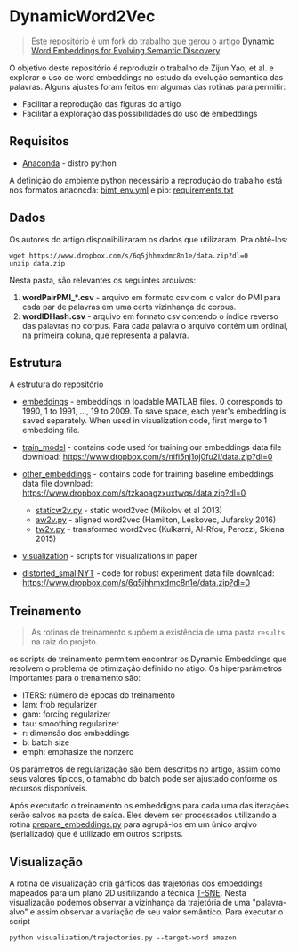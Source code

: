 DynamicWord2Vec
===

> Este repositório é um fork do trabalho que gerou o artigo [Dynamic Word Embeddings for Evolving Semantic Discovery](https://arxiv.org/abs/1703.00607).

O objetivo deste repositório é reproduzir o trabalho de Zijun Yao, et al. e explorar o uso de word embeddings no estudo da evolução semantica das palavras. Alguns ajustes foram feitos em algumas das rotinas para permitir:

* Facilitar a reprodução das figuras do artigo
* Facilitar a exploração das possibilidades do uso de embeddings

## Requisitos

* [Anaconda](https://www.anaconda.com/) - distro python

A definição do ambiente python necessário a reprodução do trabalho está nos formatos anaoncda: [bimt_env.yml](bimt_env.yml) e pip: [requirements.txt](requirements.txt)

## Dados

Os autores do artigo disponibilizaram os dados que utilizaram. Pra obtê-los:

```shell
wget https://www.dropbox.com/s/6q5jhhmxdmc8n1e/data.zip?dl=0
unzip data.zip
```

Nesta pasta, são relevantes os seguintes arquivos:

1. **wordPairPMI_*.csv** - arquivo em formato csv com o valor do PMI para cada par de palavras em uma certa vizinhança do corpus.
2. **wordIDHash.csv** - arquivo em formato csv contendo o índice reverso das palavras no corpus. Para cada palavra o arquivo contém um ordinal, na primeira coluna, que representa a palavra.

## Estrutura

A estrutura do repositório

* [embeddings](./embeddings) - embeddings in loadable MATLAB files. 0 corresponds to 1990, 1 to 1991, ..., 19 to 2009. To save space, each year's embedding is saved separately. When used in visualization code, first merge to 1 embedding file.
* [train_model](./train_model) - contains code used for training our embeddings data file download: https://www.dropbox.com/s/nifi5nj1oj0fu2i/data.zip?dl=0
* [other_embeddings](./other_embeddings) - contains code for training baseline embeddings data file download: https://www.dropbox.com/s/tzkaoagzxuxtwqs/data.zip?dl=0
  * [staticw2v.py](./other_embeddings/staticw2v.py) - static word2vec (Mikolov et al 2013)
  * [aw2v.py](./other_embeddings/aw2v.py) - aligned word2vec (Hamilton, Leskovec, Jufarsky 2016)
  * [tw2v.py](./other_embeddings/tw2v.py) - transformed word2vec (Kulkarni, Al-Rfou, Perozzi, Skiena 2015)
* [visualization](./visualization) - scripts for visualizations in paper
 
* [distorted_smallNYT](./distorted_smallNYT) - code for robust experiment data file download: https://www.dropbox.com/s/6q5jhhmxdmc8n1e/data.zip?dl=0

## Treinamento

> As rotinas de treinamento supõem a existência de uma pasta ```results``` na raiz do projeto.

os scripts de treinamento permitem encontrar os Dynamic Embeddings que resolvem o problema de otimização definido no atigo. Os hiperparâmetros importantes para o trenamento são:

* ITERS: número de épocas do treinamento
* lam: frob regularizer
* gam: forcing regularizer
* tau: smoothing regularizer
* r: dimensão dos embeddings
* b: batch size
* emph: emphasize the nonzero

Os parâmetros de regularização são bem descritos no artigo, assim como seus valores típicos, o tamabho do batch pode ser ajustado conforme os recursos disponíveis.

Após executado o treinamento os embeddigns para cada uma das iterações serão salvos na pasta de saída. Eles devem ser processados utilizando a rotina [prepare_embeddings.py](./train_model/prepare_embeddings.py) para agrupá-los em um único arqivo (serializado) que é utilizado em outros scripsts.

## Visualização

A rotina de visualização cria gárficos das trajetórias dos embeddings mapeados para um plano 2D usitilizando a técnica [T-SNE](https://en.wikipedia.org/wiki/T-distributed_stochastic_neighbor_embedding). Nesta visualização podemos observar a vizinhança da trajetória de uma "palavra-alvo" e assim observar a variação de seu valor semântico. Para executar o script

```shell
python visualization/trajectories.py --target-word amazon
```
